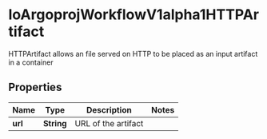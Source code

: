 

# IoArgoprojWorkflowV1alpha1HTTPArtifact

HTTPArtifact allows an file served on HTTP to be placed as an input artifact in a container
## Properties

Name | Type | Description | Notes
------------ | ------------- | ------------- | -------------
**url** | **String** | URL of the artifact | 



